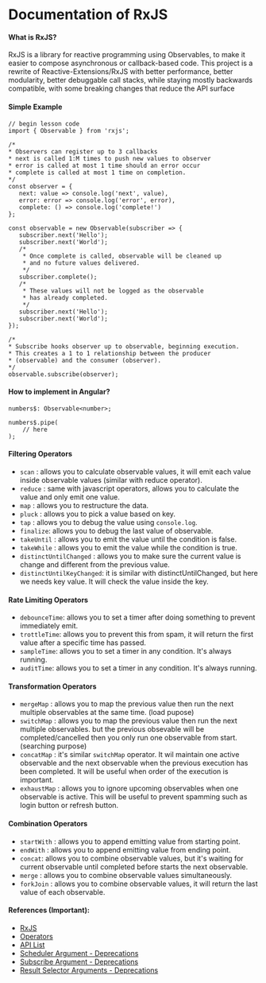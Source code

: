 # Documentation of RxJS

#### What is RxJS?

RxJS is a library for reactive programming using Observables, to make it easier to compose asynchronous or callback-based code. This project is a rewrite of Reactive-Extensions/RxJS with better performance, better modularity, better debuggable call stacks, while staying mostly backwards compatible, with some breaking changes that reduce the API surface

#### Simple Example
 ``` 
// begin lesson code
import { Observable } from 'rxjs';

/*
 * Observers can register up to 3 callbacks
 * next is called 1:M times to push new values to observer
 * error is called at most 1 time should an error occur
 * complete is called at most 1 time on completion.
 */
const observer = {
    next: value => console.log('next', value),
    error: error => console.log('error', error),
    complete: () => console.log('complete!')
};

const observable = new Observable(subscriber => {
    subscriber.next('Hello');
    subscriber.next('World');
    /*
     * Once complete is called, observable will be cleaned up
     * and no future values delivered.
     */
    subscriber.complete();
    /*
     * These values will not be logged as the observable
     * has already completed.
     */
    subscriber.next('Hello');
    subscriber.next('World');
});

/* 
 * Subscribe hooks observer up to observable, beginning execution.
 * This creates a 1 to 1 relationship between the producer
 * (observable) and the consumer (observer).
 */
observable.subscribe(observer);
  ```

#### How to implement in Angular?
```
numbers$: Observable<number>;

numbers$.pipe(
    // here
);
```

#### Filtering Operators
- `scan` : allows you to calculate observable values, it will emit each value inside observable values (similar with reduce operator).
- `reduce` : same with javascript operators, allows you to calculate the value and only emit one value.
- `map` : allows you to restructure the data.
- `pluck` : allows you to pick a value based on key.
- `tap` : allows you to debug the value using `console.log`.
- `finalize`: allows you to debug the last value of observable.
- `takeUntil` : allows you to emit the value until the condition is false.
- `takeWhile` : allows you to emit the value while the condition is true.
- `distinctUntilChanged` : allows you to make sure the current value is change and different from the previous value.
- `distinctUntilKeyChanged`: it is similar with distinctUntilChanged, but here we needs key value. It will check the value inside the key.

#### Rate Limiting Operators
- `debounceTime`: allows you to set a timer after doing something to prevent immediately emit.
- `trottleTime`: allows you to prevent this from spam, it will return the first value after a specific time has passed.
- `sampleTime`: allows you to set a timer in any condition. It's always running.
- `auditTime`: allows you to set a timer in any condition. It's always running.

#### Transformation Operators
- `mergeMap` : allows you to map the previous value then run the next multiple observables at the same time. (load pupose)
- `switchMap` : allows you to map the previous value then run the next multiple observables. but the previous obsevable will be completed/cancelled then you only run one observable from start. (searching purpose)
- `concatMap` : it's similar `switchMap` operator. It wil maintain one active observable and the next observable when the previous execution has been completed. It will be useful when order of the execution is important.
- `exhaustMap` : allows you to ignore upcoming observables when one observable is active. This will be useful to prevent spamming such as login button or refresh button.

#### Combination Operators
- `startWith` : allows you to append emitting value from starting point.
- `endWith` : allows you to append emitting value from ending point.
- `concat`: allows you to combine observable values, but it's waiting for current observable until completed before starts the next observable.
- `merge` : allows you to combine observable values simultaneously.
- `forkJoin` : allows you to combine observable values, it will return the last value of each observable.

#### References (Important):
- [RxJS](https://rxjs.dev/)
- [Operators](https://rxjs.dev/api/operators)
- [API List](https://rxjs.dev/api)
- [Scheduler Argument - Deprecations](https://rxjs.dev/deprecations/scheduler-argument)
- [Subscribe Argument - Deprecations](https://rxjs.dev/deprecations/subscribe-arguments)
- [Result Selector Arguments - Deprecations](https://rxjs.dev/deprecations/resultSelector)